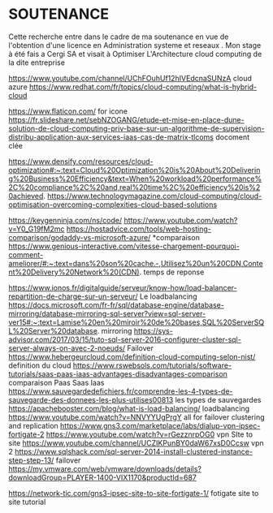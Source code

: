 # SOUTENANCE
Cette recherche entre dans le cadre de ma soutenance en vue de l'obtention d'une licence en Administration systeme et reseaux . 
Mon stage à été fais a Cergi SA et visait à Optimiser L'Architecture cloud computing de la dite entreprise  

https://www.youtube.com/channel/UChFOuhUf12hIVEdcnaSUNzA  cloud azure
https://www.redhat.com/fr/topics/cloud-computing/what-is-hybrid-cloud

https://www.flaticon.com/  for icone
https://fr.slideshare.net/sebNZOGANG/etude-et-mise-en-place-dune-solution-de-cloud-computing-priv-base-sur-un-algorithme-de-supervision-distribu-application-aux-services-iaas-cas-de-matrix-tlcoms        docoment clée

https://www.densify.com/resources/cloud-optimization#:~:text=Cloud%20Optimization%20is%20About%20Delivering%20Business%20Efficiency&text=When%20workload%20performance%2C%20compliance%2C%20and,real%20time%2C%20efficiency%20is%20achieved.
https://www.technologymagazine.com/cloud-computing/cloud-optimisation-overcoming-complexities-cloud-based-solutions

https://keygenninja.com/ns/code/
https://www.youtube.com/watch?v=Y0_G19fM2mc
https://hostadvice.com/tools/web-hosting-comparison/godaddy-vs-microsoft-azure/                           *comparaison
https://www.genious-interactive.com/vitesse-chargement-pourquoi-comment-ameliorer/#:~:text=dans%20son%20cache.-,Utilisez%20un%20CDN,Content%20Delivery%20Network%20(CDN).   temps de reponse

https://www.ionos.fr/digitalguide/serveur/know-how/load-balancer-repartition-de-charge-sur-un-serveur/    Le loadbalancing 
https://docs.microsoft.com/fr-fr/sql/database-engine/database-mirroring/database-mirroring-sql-server?view=sql-server-ver15#:~:text=Lamise%20en%20miroir%20de%20bases,SQL%20ServerSQL%20Server%20database.   mirroring
https://sys-advisor.com/2017/03/15/tuto-sql-server-2016-configurer-cluster-sql-server-always-on-avec-2-noeuds/           Failover
https://www.hebergeurcloud.com/definition-cloud-computing-selon-nist/                      definition du cloud 
https://www.rswebsols.com/tutorials/software-tutorials/saas-paas-iaas-advantages-disadvantages-comparison      comparaison Paas Saas Iaas
https://www.sauvegardedefichiers.fr/comprendre-les-4-types-de-sauvegarde-des-donnees-les-plus-utilises00813           les types de sauvegardes
https://apachebooster.com/blog/what-is-load-balancing/                                             loadbalancing 
https://www.youtube.com/watch?v=NNVYYUgPrgY                                                             all for failover clustering and replication
https://www.gns3.com/marketplace/labs/dialup-vpn-ipsec-fortigate-2
https://www.youtube.com/watch?v=rGezznrpOG0                                  vpn SIte to site 
https://www.youtube.com/channel/UCZIKPunBY0daW67xsD0Ccsw                                vpn 2 
https://www.sqlshack.com/sql-server-2014-install-clustered-instance-step-step-13/   failover
https://my.vmware.com/web/vmware/downloads/details?downloadGroup=PLAYER-1400-VIX1170&productId=687 

https://network-tic.com/gns3-ipsec-site-to-site-fortigate-1/                 fotigate site to site tutorial
